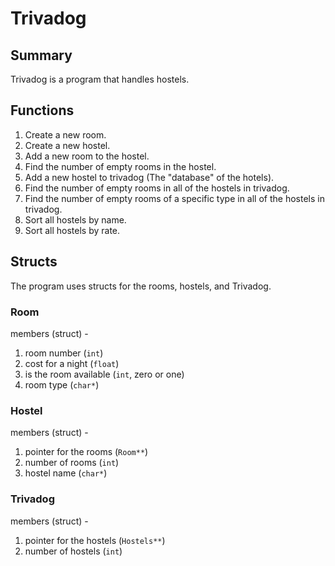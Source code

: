 # Trivadog
## Summary
Trivadog is a program that handles hostels.

## Functions
1. Create a new room.
2. Create a new hostel.
3. Add a new room to the hostel.
4. Find the number of empty rooms in the hostel.
5. Add a new hostel to trivadog (The "database" of the hotels).
6. Find the number of empty rooms in all of the hostels in trivadog.
7. Find the number of empty rooms of a specific type in all of the hostels in trivadog.
8. Sort all hostels by name.
9. Sort all hostels by rate.  

## Structs
The program uses structs for the rooms, hostels, and Trivadog.

### Room 
members (struct) - 
1. room number (```int```)
2. cost for a night (```float```)
3. is the room available (```int```, zero or one)
4. room type (```char*```)

### Hostel 
members (struct) -
1. pointer for the rooms (```Room**```)
2. number of rooms (```int```)
3. hostel name (```char*```)

### Trivadog 
members (struct) -
1. pointer for the hostels (```Hostels**```)
2. number of hostels (```int```)
